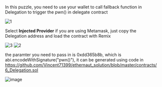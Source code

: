 In this puzzle, you need to use your wallet to call fallback function in Delegation to trigger the pwn() in delegate contract

![1](https://github.com/Vincent71399/ethernaut_solution/assets/10882410/1a523464-196b-4794-88e2-d7ac6740f7d0)

Select __Injected Provider__ if you are using Metamask, just copy the Delegation address and load the contract with Remix

![3](https://github.com/Vincent71399/ethernaut_solution/assets/10882410/8b0e560c-64c3-4885-9d91-c6afe1e07227)
![2](https://github.com/Vincent71399/ethernaut_solution/assets/10882410/5b1dd392-293e-403f-9894-0f17b2a35d24)

the paramter you need to pass in is 0xdd365b8b,  which is abi.encodeWithSignature("pwn()"), it can be generated using code in https://github.com/Vincent71399/ethernaut_solution/blob/master/contracts/6_Delegation.sol

![image](https://github.com/Vincent71399/ethernaut_solution/assets/10882410/ca98261b-33f3-45bd-b042-6ca3b34052dd)



